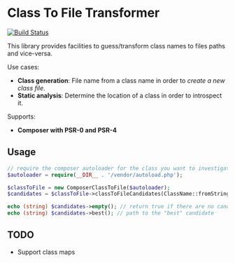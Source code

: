 Class To File Transformer
=========================

[![Build Status](https://travis-ci.org/dantleech/class-to-file.svg?branch=master)](https://travis-ci.org/dantleech/class-to-file)

This library provides facilities to guess/transform class names to files paths
and vice-versa.

Use cases:

- **Class generation**: File name from a class name in order to *create a new class file*.
- **Static analysis**: Determine the location of a class in order to
  introspect it.

Supports:

- **Composer with PSR-0 and PSR-4**

Usage
-----

```php
// require the composer autoloader for the class you want to investigate
$autoloader = require(__DIR__ . '/vendor/autoload.php');

$classToFile = new ComposerClassToFile($autoloader);
$candidates = $classToFile->classToFileCandidates(ClassName::fromString('Foobar\\Barfoo\\MyClass');

echo (string) $candidates->empty(); // return true if there are no candidates
echo (string) $candidates->best(); // path to the "best" candidate
```

TODO
----

- Support class maps
